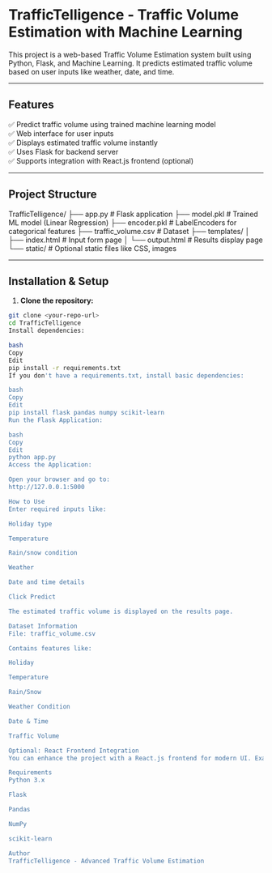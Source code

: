 # TrafficTelligence - Traffic Volume Estimation with Machine Learning

This project is a web-based Traffic Volume Estimation system built using Python, Flask, and Machine Learning. It predicts estimated traffic volume based on user inputs like weather, date, and time.

---

## Features

✅ Predict traffic volume using trained machine learning model  
✅ Web interface for user inputs  
✅ Displays estimated traffic volume instantly  
✅ Uses Flask for backend server  
✅ Supports integration with React.js frontend (optional)

---

## Project Structure

TrafficTelligence/
├── app.py # Flask application
├── model.pkl # Trained ML model (Linear Regression)
├── encoder.pkl # LabelEncoders for categorical features
├── traffic_volume.csv # Dataset
├── templates/
│ ├── index.html # Input form page
│ └── output.html # Results display page
└── static/ # Optional static files like CSS, images



---

## Installation & Setup

1. **Clone the repository:**

```bash
git clone <your-repo-url>
cd TrafficTelligence
Install dependencies:

bash
Copy
Edit
pip install -r requirements.txt
If you don't have a requirements.txt, install basic dependencies:

bash
Copy
Edit
pip install flask pandas numpy scikit-learn
Run the Flask Application:

bash
Copy
Edit
python app.py
Access the Application:

Open your browser and go to:
http://127.0.0.1:5000

How to Use
Enter required inputs like:

Holiday type

Temperature

Rain/snow condition

Weather

Date and time details

Click Predict

The estimated traffic volume is displayed on the results page.

Dataset Information
File: traffic_volume.csv

Contains features like:

Holiday

Temperature

Rain/Snow

Weather Condition

Date & Time

Traffic Volume

Optional: React Frontend Integration
You can enhance the project with a React.js frontend for modern UI. Example code for React is available separately.

Requirements
Python 3.x

Flask

Pandas

NumPy

scikit-learn

Author
TrafficTelligence - Advanced Traffic Volume Estimation

